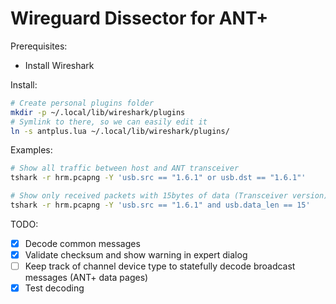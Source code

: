 # Wireguard Dissector for ANT+

Prerequisites:

- Install Wireshark

Install:

```sh
# Create personal plugins folder
mkdir -p ~/.local/lib/wireshark/plugins
# Symlink to there, so we can easily edit it
ln -s antplus.lua ~/.local/lib/wireshark/plugins/
```

Examples:

```sh
# Show all traffic between host and ANT transceiver
tshark -r hrm.pcapng -Y 'usb.src == "1.6.1" or usb.dst == "1.6.1"'

# Show only received packets with 15bytes of data (Transceiver version)
tshark -r hrm.pcapng -Y 'usb.src == "1.6.1" and usb.data_len == 15'
```

TODO:

- [x] Decode common messages
- [x] Validate checksum and show warning in expert dialog
- [ ] Keep track of channel device type to statefully decode broadcast messages (ANT+ data pages)
- [x] Test decoding
